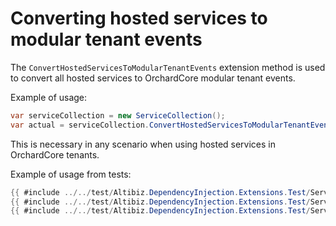 # Converting hosted services to modular tenant events

The `ConvertHostedServicesToModularTenantEvents` extension method is used to
convert all hosted services to OrchardCore modular tenant events.

Example of usage:

```cs
var serviceCollection = new ServiceCollection();
var actual = serviceCollection.ConvertHostedServicesToModularTenantEvents();
```

This is necessary in any scenario when using hosted services in OrchardCore
tenants.

Example of usage from tests:

<!-- markdownlint-disable MD013 -->

```cs
{{ #include ../../test/Altibiz.DependencyInjection.Extensions.Test/ServiceCollectionExtensionsTest.cs:1:7 }}
{{ #include ../../test/Altibiz.DependencyInjection.Extensions.Test/ServiceCollectionExtensionsTest.cs:139:215 }}
{{ #include ../../test/Altibiz.DependencyInjection.Extensions.Test/ServiceCollectionExtensionsTest.cs:216: }}
```

<!-- markdownlint-enable MD013 -->
